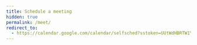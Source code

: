```yaml
---
title: Schedule a meeting
hidden: true
permalink: /meet/
redirect_to:
  - https://calendar.google.com/calendar/selfsched?sstoken=UUtWdHBRTW1YaTZEfGRlZmF1bHR8OTgwMTliMjg0MDBiYThiMDJjNmQwOGMyOGU0NTQ3ODY
---
```

